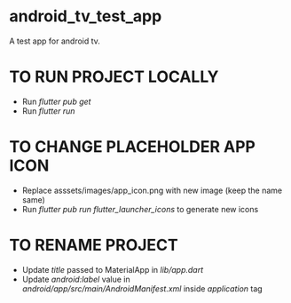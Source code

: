 # android_tv_test_app

A test app for android tv.

# TO RUN PROJECT LOCALLY
- Run *flutter pub get*
- Run *flutter run*

# TO CHANGE PLACEHOLDER APP ICON
- Replace asssets/images/app_icon.png with new image (keep the name same)
- Run *flutter pub run flutter_launcher_icons* to generate new icons

# TO RENAME PROJECT
- Update *title* passed to MaterialApp in *lib/app.dart*
- Update *android:label* value in *android/app/src/main/AndroidManifest.xml* inside *application* tag
